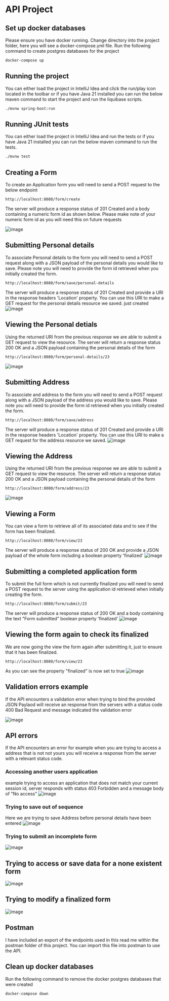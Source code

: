 # API Project

## Set up docker databases
Please ensure you have docker running.
Change directory into the project folder, here you will see a docker-compose.yml file.
Run the following command to create postgres databases for the project
```bash
docker-compose up
```

## Running the project
You can either load the project in IntelliJ Idea and click the run/play icon located in the toolbar or if you have Java 21 installed
you can run the below maven command to start the project and run the liquibase scripts.
```bash
./mvnw spring-boot:run
```

## Running JUnit tests
You can either load the project in IntelliJ Idea and run the tests or if you have Java 21 installed
you can run the below maven command to run the tests.
```bash
./mvnw test
```

## Creating a Form
To create an Application form you will need to send a POST request to the below endpoint
```text
http://localhost:8080/form/create
```
The server will produce a response status of 201 Created and a body containing a numeric form id as shown
below. Please make note of your numeric form id as you will need this on future requests

![image](./images/create_form.png)


## Submitting Personal details
To associate Personal details to the form you will need to send a POST request along with a JSON payload
of the personal details you would like to save. Please note you will need to provide the form id 
retrieved when you initially created the form.

```text
http://localhost:8080/form/save/personal-details
```
The server will produce a response status of 201 Created and provide a URI in the response headers 'Location' property. 
You can use this URI to make a GET request for the personal details resource we saved.
just created
![image](./images/save_personal_details.png)

## Viewing the Personal detials
Using the returned URI from the previous response we are able to submit a GET request to view the resource. The server will return a 
response status 200 OK and a JSON payload containing the personal details of the form
```text
http://localhost:8080/form/personal-details/23
```
![image](./images/view_personal_details.png)


## Submitting Address
To associate and address to the form you will need to send a POST request along with a JSON payload
of the address you would like to save. Please note you will need to provide the form id
retrieved when you initially created the form.

```text
http://localhost:8080/form/save/address
```
The server will produce a response status of 201 Created and provide a URI in the response headers 'Location' property. 
You can use this URI to make a GET request for the address resource we saved.
![image](./images/save_address.png)

## Viewing the Address
Using the returned URI from the previous response we are able to submit a GET request to view the resource. The server will return a
response status 200 OK and a JSON payload containing the personal details of the form
```text
http://localhost:8080/form/address/23
```
![image](./images/view_address.png)

## Viewing a Form
You can view a form to retrieve all of its associated data and to see if the form has been finalized.
```text
http://localhost:8080/form/view/23
```

The server will produce a response status of 200 OK and provide a JSON payload of the whole form including a
boolean property 'finalized'
![image](./images/view_form.png)

## Submitting a completed application form
To submit the full form which is not currently finalized you will need to send a POST request to the server 
using the application id retrieved when initially creating the form.

```text
http://localhost:8080/form/submit/23
```

The server will produce a response status of 200 OK and a body containing the text "Form submitted"
boolean property 'finalized'
![image](./images/submit_form.png)

## Viewing the form again to check its finalized
We are now going the view the form again after submitting it, just to ensure that it has been
finalized.

```text
http://localhost:8080/form/view/23
```
As you can see the property "finalized" is now set to true
![image](./images/view_form_finalized.png)

## Validation errors example
If the API encounters a validation error when trying to bind the provided JSON Paylaod will receive an
response from the servers with a status code 400 Bad Request and message indicated the validation error

![image](./images/validation_firstname.png)

## API errors
If the API encounters an error for example when you are trying to access a address that is not not yours 
you will receive a response from the server with a relevant status code.

### Accessing another users application
example trying to access an application that does not match your current session id, server responds
with status 403 Forbidden and a message body of "No access"
![image](./images/api_error_access.png)

### Trying to save out of sequence 
Here we are trying to save Address before personal details have been entered
![image](./images/api_error_form_sequence.png)

### Trying to submit an incomplete form
![image](./images/api-error_form_incomplete.png)

## Trying to access or save data for a none existent form
![image](./images/api_error_form_not_found.png)

## Trying to modify a finalized form
![image](./images/api_error_modify_finalized_form.png)


## Postman 
I have included an export of the endpoints used in this read me within the postman folder of this project. 
You can import this file into postman to use the API.

## Clean up docker databases
Run the following command to remove the docker postgres databases that were created
```bash
docker-compose down
```